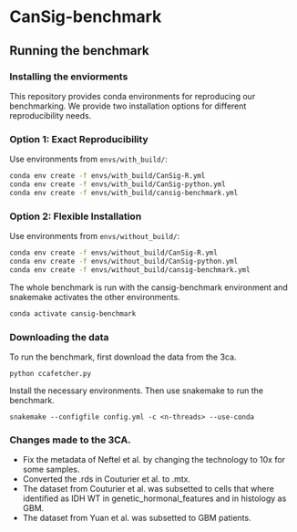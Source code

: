 # CanSig-benchmark




## Running the benchmark
### Installing the enviorments
This repository provides conda environments for reproducing our benchmarking. We provide two installation options for different reproducibility needs.

### Option 1: Exact Reproducibility
Use environments from `envs/with_build/`:
```bash
conda env create -f envs/with_build/CanSig-R.yml
conda env create -f envs/with_build/CanSig-python.yml
conda env create -f envs/with_build/cansig-benchmark.yml
```

### Option 2: Flexible Installation
Use environments from `envs/without_build/`:
```bash
conda env create -f envs/without_build/CanSig-R.yml
conda env create -f envs/without_build/CanSig-python.yml
conda env create -f envs/without_build/cansig-benchmark.yml
```

The whole benchmark is run with the cansig-benchmark environment and snakemake activates the other environments. 
```bash
conda activate cansig-benchmark
```

### Downloading the data
To run the benchmark, first download the data from the 3ca.
```
python ccafetcher.py
```
Install the necessary environments.
Then use snakemake to run the benchmark.
```
snakemake --configfile config.yml -c <n-threads> --use-conda
```


### Changes made to the 3CA.
- Fix the metadata of Neftel et al. by changing the technology to 10x for some samples.
- Converted the .rds in Couturier et al. to .mtx.
- The dataset from Couturier et al. was subsetted to cells that where identified as IDH WT in
genetic_hormonal_features and in histology as GBM.
- The dataset from Yuan et al. was subsetted to GBM patients.
